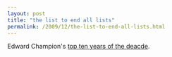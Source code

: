 ```yaml
---
layout: post
title: "the list to end all lists"
permalink: /2009/12/the-list-to-end-all-lists.html
---
```


<p>Edward Champion&#39;s <a href="http://www.edrants.com/the-top-ten-years-of-the-decade/">top ten years of the deacde</a>.</p>


